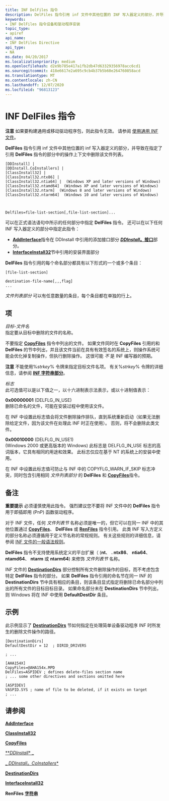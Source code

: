 ```yaml
---
title: INF DelFiles 指令
description: DelFiles 指令引用 inf 文件中其他位置的 INF 写入器定义的部分，并导致删除该文件的列表。
keywords:
- INF DelFiles 指令设备和驱动程序安装
topic_type:
- apiref
api_name:
- INF DelFiles Directive
api_type:
- NA
ms.date: 04/20/2017
ms.localizationpriority: medium
ms.openlocfilehash: d2e9b785e417a1fb2db47d63329356978acc6cd1
ms.sourcegitcommit: 418e6617e2a695c9cb4b37b5b60e264760858acd
ms.translationtype: MT
ms.contentlocale: zh-CN
ms.lasthandoff: 12/07/2020
ms.locfileid: "96813123"
---
```

# <a name="inf-delfiles-directive"></a>INF DelFiles 指令


**注意**  如果要构建通用或移动驱动程序包，则此指令无效。 请参阅 [使用通用 INF 文件](using-a-universal-inf-file.md)。

 

**DelFiles** 指令引用 inf 文件中其他位置的 inf 写入器定义的部分，并导致在指定了引用 **DelFiles** 指令的部分中的操作上下文中删除该文件列表。

```inf
[DDInstall] | 
[DDInstall.CoInstallers] | 
[ClassInstall32] | 
[ClassInstall32.ntx86] | 
[ClassInstall32.ntia64] |  (Windows XP and later versions of Windows)
[ClassInstall32.ntamd64]  (Windows XP and later versions of Windows) 
[ClassInstall32.ntarm]  (Windows 8 and later versions of Windows) 
[ClassInstall32.ntarm64]  (Windows 10 and later versions of Windows) 


  
Delfiles=file-list-section[,file-list-section]... 
```

可以在正式语法语句中所示的任何部分中指定 **DelFiles** 指令。 还可以在以下任何 INF 写入器定义的部分中指定此指令：

-   [**AddInterface**](inf-addinterface-directive.md)指令在 DDInstall 中引用的添加接口部分 [**_DDInstall_。接口**](inf-ddinstall-interfaces-section.md)部分。
-   [**InterfaceInstall32**](inf-interfaceinstall32-section.md)节中引用的安装界面部分

**DelFiles** 指令引用的每个命名部分都具有以下形式的一个或多个条目：

```inf
[file-list-section]
 
destination-file-name[,,,flag]
...
```

*文件列表部分* 可以有任意数量的条目，每个条目都在单独的行上。

## <a name="entries"></a>项


<a href="" id="destination-file-name"></a>*目标-文件名*  
指定要从目标中删除的文件的名称。

不要指定 [**CopyFiles**](inf-copyfiles-directive.md) 指令中列出的文件。 如果文件同时在 **CopyFiles** 引用的和 **DelFiles** 的节中列出，并且该文件当前在具有有效签名的系统上，则操作系统可能会优化掉复制操作，但执行删除操作。 这很可能 *不* 是 INF 编写器的预期。

**注意**  不能使用%*strkey*% 令牌来指定目标文件名项。 有关%*strkey*% 令牌的详细信息，请参阅 [**INF 字符串部分**](inf-strings-section.md)。

 

<a href="" id="flag"></a>*标志*  
此可选值可以是以下值之一，以十六进制表示法表示，或以十进制值表示：

<a href="" id="0x00000001--delflg-in-use-"></a>**0x00000001** (DELFLG_IN_USE)   
删除已命名的文件，可能在安装过程中使用该文件。

在 INF 中设置此标志值会将文件删除操作排队，直到系统重新启动（如果无法删除给定文件，因为该文件在处理此 INF 时正在使用）。 否则，将不会删除此类文件。

<a href="" id="0x00010000---delflg-in-use1-"></a>**0x00010000** (DELFLG_IN_USE1)   
 (Windows 2000 或更高版本的 Windows) 此标志是 DELFLG_IN_USE 标志的高词版本，它具有相同的用途和效果。 此标志仅应在基于 NT 的系统上的安装中使用。

在 INF 中设置此标志值可防止与 INF 中的 COPYFLG_WARN_IF_SKIP 标志冲突，同时包含引用相同 *文件列表部分* 的 **DelFiles** 和 [**CopyFiles**](inf-copyfiles-directive.md)指令。

<a name="remarks"></a>备注
-------

**重要提示**  必须谨慎使用此指令。 强烈建议您不要将 INF 文件中的 **DelFiles** 指令用于即插即用 (PnP) 函数驱动程序。

 

对于 INF 文件，任何 *文件列表节* 名称必须是唯一的，但它可以在同一 INF 中的其他位置通过 [**CopyFiles**](inf-copyfiles-directive.md)、 **DelFiles** 或 [**RenFiles**](inf-renfiles-directive.md) 指令引用。 此类 INF 写入方定义的部分名称必须遵循用于定义节名称的常规规则。 有关这些规则的详细信息，请参阅 [INF 文件的一般语法规则](general-syntax-rules-for-inf-files.md)。

**DelFiles** 指令不支持使用系统定义的平台扩展（ (**nt**、 **. ntx86**、 **ntia64**、 **ntamd64**、 **ntarm** 或 **ntarm64**) 来修饰 *文件列表节* 名称。

INF 文件的 [**DestinationDirs**](inf-destinationdirs-section.md) 部分控制所有文件删除操作的目标，而不考虑包含特定 **DelFiles** 指令的部分。 如果 **DelFiles** 指令引用的命名节在同一 INF 的 **DestinationDirs** 节中具有相应的条目，则该条目显式指定将删除已命名部分中列出的所有文件的目标目标目录。 如果命名部分未在 **DestinationDirs** 节中列出，则 Windows 将在 INF 中使用 **DefaultDestDir** 条目。

<a name="examples"></a>示例
--------

此示例显示了 [**DestinationDirs**](inf-destinationdirs-section.md) 节如何指定在处理简单设备驱动程序 INF 时所发生的删除文件操作的路径。

```inf
[DestinationDirs]
DefaultDestDir = 12  ; DIRID_DRIVERS 

; ... 

[AHA154X]
CopyFiles=@AHA154x.MPD
DelFiles=ASPIDEV ; defines delete-files section name
; ... some other directives and sections omitted here

[ASPIDEV]
VASPID.SYS ; name of file to be deleted, if it exists on target 
; ...
```

## <a name="see-also"></a>请参阅


[**AddInterface**](inf-addinterface-directive.md)

[**ClassInstall32**](inf-classinstall32-section.md)

[**CopyFiles**](inf-copyfiles-directive.md)

[**_DDInstall_* _](inf-ddinstall-section.md)

[_ *_DDInstall_。CoInstallers**](inf-ddinstall-coinstallers-section.md)

[**DestinationDirs**](inf-destinationdirs-section.md)

[**InterfaceInstall32**](inf-interfaceinstall32-section.md)

**RenFiles** 
[**字符串**](inf-strings-section.md)

 

 






